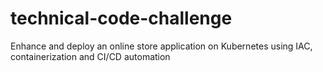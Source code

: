 # technical-code-challenge
Enhance and deploy an online store application on Kubernetes using IAC, containerization and CI/CD automation
